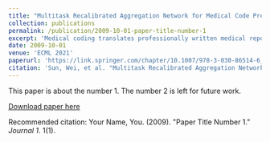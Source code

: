 ```yaml
---
title: "Multitask Recalibrated Aggregation Network for Medical Code Prediction"
collection: publications
permalink: /publication/2009-10-01-paper-title-number-1
excerpt: 'Medical coding translates professionally written medical reports into standardized codes, which is an essential part of medical information systems and health insurance reimbursement. Manual coding by trained human coders is time-consuming and error-prone. Thus, automated coding algorithms have been developed, building especially on the recent advances in machine learning and deep neural networks. To solve the challenges of encoding lengthy and noisy clinical documents and capturing code associations, we propose a multitask recalibrated aggregation network. In particular, multitask learning shares information across different coding schemes and captures the dependencies between different medical codes. Feature recalibration and aggregation in shared modules enhance representation learning for lengthy notes. Experiments with a real-world MIMIC-III dataset show significantly improved predictive performance.'
date: 2009-10-01
venue: 'ECML 2021'
paperurl: 'https://link.springer.com/chapter/10.1007/978-3-030-86514-6_23'
citation: 'Sun, Wei, et al. "Multitask Recalibrated Aggregation Network for Medical Code Prediction." arXiv preprint arXiv:2104.00952 (2021).'
---
```

This paper is about the number 1. The number 2 is left for future work.

[Download paper here](https://arxiv.org/pdf/2104.00952.pdf)

Recommended citation: Your Name, You. (2009). "Paper Title Number 1." <i>Journal 1</i>. 1(1).